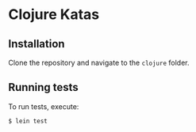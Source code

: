 # Clojure Katas

## Installation

Clone the repository and navigate to the `clojure` folder.

## Running tests

To run tests, execute:

```
$ lein test
```

